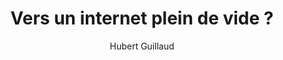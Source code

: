 ---
layout: post
title: "Vers un internet plein de vide ?"
link: "https://framablog.org/2025/05/04/vers-un-internet-plein-de-vide"
author: Hubert Guillaud
published_date: 13/01/2025
description: "Des contenus générés par IA qui ânonnent des textes qui ne veulent rien dire. Des images stylisées qui nous déconnectent de la réalité. L’internet zombie colonise l’internet, par un remplissage par le vide qui n’a pas d’autre enjeu que de nous désorienter."
language: fr
categories: "Liens"
tags: "internet ia réseau-social"
og-tags: "internet ia réseau-social"
permalink: /:categories/:year/:month/:day/:title/
---